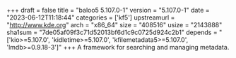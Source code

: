 +++
draft = false
title = "baloo5 5.107.0-1"
version = "5.107.0-1"
date = "2023-06-12T11:18:44"
categories = ['kf5']
upstreamurl = "http://www.kde.org"
arch = "x86_64"
size = "408516"
usize = "2143888"
sha1sum = "7de05af09f3c71d52013bf6d1c9c0725d924c2b1"
depends = "['kio>=5.107.0', 'kidletime>=5.107.0', 'kfilemetadata5>=5.107.0', 'lmdb>=0.9.18-3']"
+++
A framework for searching and managing metadata.